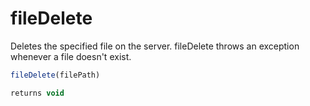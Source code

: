 # fileDelete

Deletes the specified file on the server. fileDelete throws an exception whenever a file doesn't exist.

```javascript
fileDelete(filePath)
```

```javascript
returns void
```
